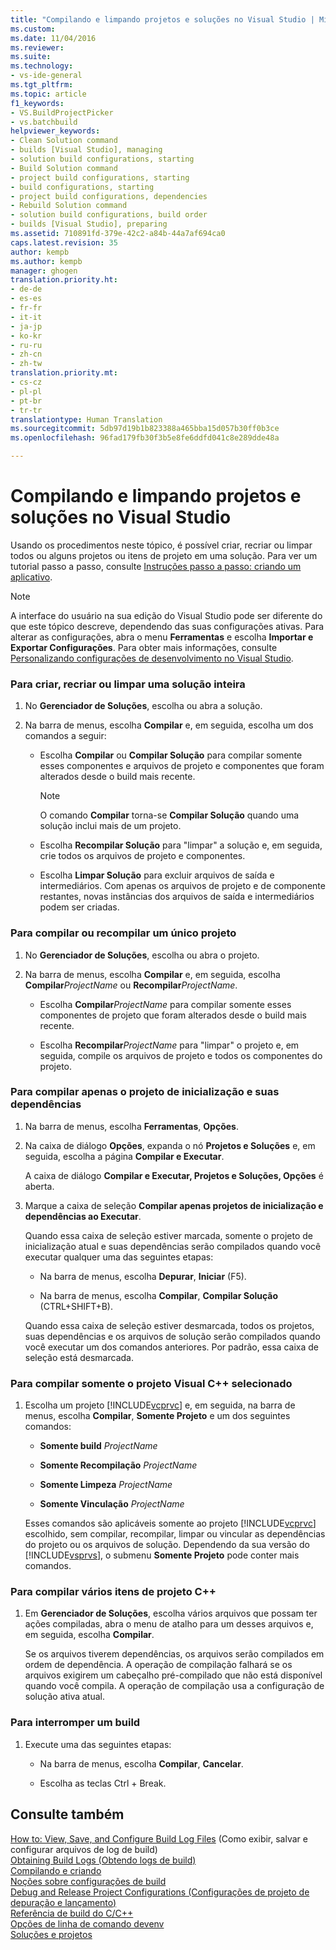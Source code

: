 ```yaml
---
title: "Compilando e limpando projetos e soluções no Visual Studio | Microsoft Docs"
ms.custom: 
ms.date: 11/04/2016
ms.reviewer: 
ms.suite: 
ms.technology:
- vs-ide-general
ms.tgt_pltfrm: 
ms.topic: article
f1_keywords:
- VS.BuildProjectPicker
- vs.batchbuild
helpviewer_keywords:
- Clean Solution command
- builds [Visual Studio], managing
- solution build configurations, starting
- Build Solution command
- project build configurations, starting
- build configurations, starting
- project build configurations, dependencies
- Rebuild Solution command
- solution build configurations, build order
- builds [Visual Studio], preparing
ms.assetid: 710891fd-379e-42c2-a84b-44a7af694ca0
caps.latest.revision: 35
author: kempb
ms.author: kempb
manager: ghogen
translation.priority.ht:
- de-de
- es-es
- fr-fr
- it-it
- ja-jp
- ko-kr
- ru-ru
- zh-cn
- zh-tw
translation.priority.mt:
- cs-cz
- pl-pl
- pt-br
- tr-tr
translationtype: Human Translation
ms.sourcegitcommit: 5db97d19b1b823388a465bba15d057b30ff0b3ce
ms.openlocfilehash: 96fad179fb30f3b5e8fe6ddfd041c8e289dde48a

---
```

# <a name="building-and-cleaning-projects-and-solutions-in-visual-studio"></a>Compilando e limpando projetos e soluções no Visual Studio
Usando os procedimentos neste tópico, é possível criar, recriar ou limpar todos ou alguns projetos ou itens de projeto em uma solução. Para ver um tutorial passo a passo, consulte [Instruções passo a passo: criando um aplicativo](../ide/walkthrough-building-an-application.md).  
  
> [!NOTE]
>  A interface do usuário na sua edição do Visual Studio pode ser diferente do que este tópico descreve, dependendo das suas configurações ativas. Para alterar as configurações, abra o menu **Ferramentas** e escolha **Importar e Exportar Configurações**. Para obter mais informações, consulte [Personalizando configurações de desenvolvimento no Visual Studio](http://msdn.microsoft.com/en-us/22c4debb-4e31-47a8-8f19-16f328d7dcd3).  
  
### <a name="to-build-rebuild-or-clean-an-entire-solution"></a>Para criar, recriar ou limpar uma solução inteira  
  
1.  No **Gerenciador de Soluções**, escolha ou abra a solução.  
  
2.  Na barra de menus, escolha **Compilar** e, em seguida, escolha um dos comandos a seguir:  
  
    -   Escolha **Compilar** ou **Compilar Solução** para compilar somente esses componentes e arquivos de projeto e componentes que foram alterados desde o build mais recente.  
  
        > [!NOTE]
        >  O comando **Compilar** torna-se **Compilar Solução** quando uma solução inclui mais de um projeto.  
  
    -   Escolha **Recompilar Solução** para "limpar" a solução e, em seguida, crie todos os arquivos de projeto e componentes.  
  
    -   Escolha **Limpar Solução** para excluir arquivos de saída e intermediários. Com apenas os arquivos de projeto e de componente restantes, novas instâncias dos arquivos de saída e intermediários podem ser criadas.  
  
### <a name="to-build-or-rebuild-a-single-project"></a>Para compilar ou recompilar um único projeto  
  
1.  No **Gerenciador de Soluções**, escolha ou abra o projeto.  
  
2.  Na barra de menus, escolha **Compilar** e, em seguida, escolha **Compilar***ProjectName* ou **Recompilar***ProjectName*.  
  
    -   Escolha **Compilar***ProjectName* para compilar somente esses componentes de projeto que foram alterados desde o build mais recente.  
  
    -   Escolha **Recompilar***ProjectName* para "limpar" o projeto e, em seguida, compile os arquivos de projeto e todos os componentes do projeto.  
  
### <a name="to-build-only-the-startup-project-and-its-dependencies"></a>Para compilar apenas o projeto de inicialização e suas dependências  
  
1.  Na barra de menus, escolha **Ferramentas**, **Opções**.  
  
2.  Na caixa de diálogo **Opções**, expanda o nó **Projetos e Soluções** e, em seguida, escolha a página **Compilar e Executar**.  
  
     A caixa de diálogo **Compilar e Executar, Projetos e Soluções, Opções** é aberta.  
  
3.  Marque a caixa de seleção **Compilar apenas projetos de inicialização e dependências ao Executar**.  
  
     Quando essa caixa de seleção estiver marcada, somente o projeto de inicialização atual e suas dependências serão compilados quando você executar qualquer uma das seguintes etapas:  
  
    -   Na barra de menus, escolha **Depurar**, **Iniciar** (F5).  
  
    -   Na barra de menus, escolha **Compilar**, **Compilar Solução** (CTRL+SHIFT+B).  
  
     Quando essa caixa de seleção estiver desmarcada, todos os projetos, suas dependências e os arquivos de solução serão compilados quando você executar um dos comandos anteriores. Por padrão, essa caixa de seleção está desmarcada.  
  
### <a name="to-build-only-the-selected-visual-c-project"></a>Para compilar somente o projeto Visual C++ selecionado  
  
1.  Escolha um projeto [!INCLUDE[vcprvc](../code-quality/includes/vcprvc_md.md)] e, em seguida, na barra de menus, escolha **Compilar**, **Somente Projeto** e um dos seguintes comandos:  
  
    -   **Somente build** *ProjectName*  
  
    -   **Somente Recompilação** *ProjectName*  
  
    -   **Somente Limpeza** *ProjectName*  
  
    -   **Somente Vinculação** *ProjectName*  
  
     Esses comandos são aplicáveis somente ao projeto [!INCLUDE[vcprvc](../code-quality/includes/vcprvc_md.md)] escolhido, sem compilar, recompilar, limpar ou vincular as dependências do projeto ou os arquivos de solução. Dependendo da sua versão do [!INCLUDE[vsprvs](../code-quality/includes/vsprvs_md.md)], o submenu **Somente Projeto** pode conter mais comandos.  
  
### <a name="to-compile-multiple-c-project-items"></a>Para compilar vários itens de projeto C++  
  
1.  Em **Gerenciador de Soluções**, escolha vários arquivos que possam ter ações compiladas, abra o menu de atalho para um desses arquivos e, em seguida, escolha **Compilar**.  
  
     Se os arquivos tiverem dependências, os arquivos serão compilados em ordem de dependência. A operação de compilação falhará se os arquivos exigirem um cabeçalho pré-compilado que não está disponível quando você compila. A operação de compilação usa a configuração de solução ativa atual.  
  
### <a name="to-stop-a-build"></a>Para interromper um build  
  
1.  Execute uma das seguintes etapas:  
  
    -   Na barra de menus, escolha **Compilar**, **Cancelar**.  
  
    -   Escolha as teclas Ctrl + Break.  
  
## <a name="see-also"></a>Consulte também  
 [How to: View, Save, and Configure Build Log Files](../ide/how-to-view-save-and-configure-build-log-files.md)  (Como exibir, salvar e configurar arquivos de log de build)  
 [Obtaining Build Logs (Obtendo logs de build)](../msbuild/obtaining-build-logs-with-msbuild.md)   
 [Compilando e criando](../ide/compiling-and-building-in-visual-studio.md)   
 [Noções sobre configurações de build](../ide/understanding-build-configurations.md)   
 [Debug and Release Project Configurations (Configurações de projeto de depuração e lançamento)](http://msdn.microsoft.com/en-us/0440b300-0614-4511-901a-105b771b236e)   
 [Referência de build do C/C++](/visual-cpp/build/reference/c-cpp-building-reference)   
 [Opções de linha de comando devenv](../ide/reference/devenv-command-line-switches.md)   
 [Soluções e projetos](../ide/solutions-and-projects-in-visual-studio.md)


<!--HONumber=Feb17_HO4-->


